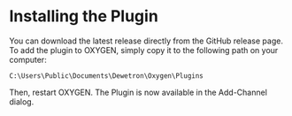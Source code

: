 # Installing the Plugin
You can download the latest release directly from the GitHub release page. To add the plugin to OXYGEN, simply copy it to the following path on your computer:

```
C:\Users\Public\Documents\Dewetron\Oxygen\Plugins
```

Then, restart OXYGEN. The Plugin is now available in the Add-Channel dialog.
